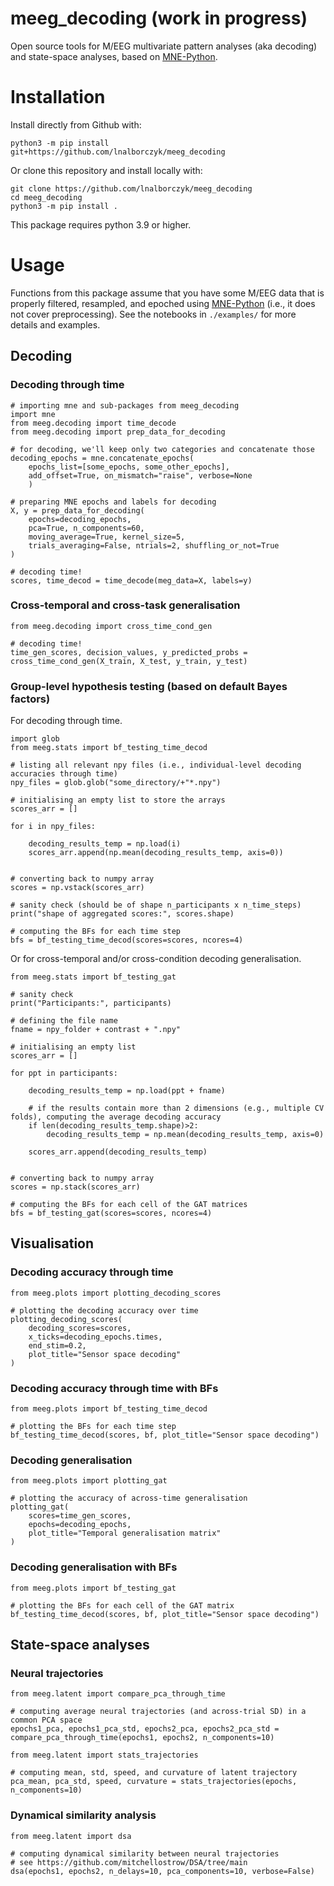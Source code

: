 # meeg_decoding (work in progress)

Open source tools for M/EEG multivariate pattern analyses (aka decoding) and state-space analyses, based on [MNE-Python](https://mne.tools/stable/index.html).

# Installation

Install directly from Github with:

```
python3 -m pip install git+https://github.com/lnalborczyk/meeg_decoding
```

Or clone this repository and install locally with:

```
git clone https://github.com/lnalborczyk/meeg_decoding
cd meeg_decoding
python3 -m pip install .
```

This package requires python 3.9 or higher.

# Usage

Functions from this package assume that you have some M/EEG data that is properly filtered, resampled, and epoched using [MNE-Python](https://mne.tools/stable/index.html) (i.e., it does not cover preprocessing). See the notebooks in `./examples/` for more details and examples.

## Decoding

### Decoding through time

```
# importing mne and sub-packages from meeg_decoding
import mne
from meeg.decoding import time_decode
from meeg.decoding import prep_data_for_decoding

# for decoding, we'll keep only two categories and concatenate those
decoding_epochs = mne.concatenate_epochs(
    epochs_list=[some_epochs, some_other_epochs],
    add_offset=True, on_mismatch="raise", verbose=None
    )

# preparing MNE epochs and labels for decoding
X, y = prep_data_for_decoding(
    epochs=decoding_epochs,
    pca=True, n_components=60,
    moving_average=True, kernel_size=5,
    trials_averaging=False, ntrials=2, shuffling_or_not=True
)

# decoding time!
scores, time_decod = time_decode(meg_data=X, labels=y)
```

### Cross-temporal and cross-task generalisation

```
from meeg.decoding import cross_time_cond_gen

# decoding time!
time_gen_scores, decision_values, y_predicted_probs = cross_time_cond_gen(X_train, X_test, y_train, y_test)
```

### Group-level hypothesis testing (based on default Bayes factors)

For decoding through time.

```
import glob
from meeg.stats import bf_testing_time_decod

# listing all relevant npy files (i.e., individual-level decoding accuracies through time)
npy_files = glob.glob("some_directory/+"*.npy")

# initialising an empty list to store the arrays
scores_arr = []

for i in npy_files:

    decoding_results_temp = np.load(i)
    scores_arr.append(np.mean(decoding_results_temp, axis=0))


# converting back to numpy array
scores = np.vstack(scores_arr)

# sanity check (should be of shape n_participants x n_time_steps)
print("shape of aggregated scores:", scores.shape)

# computing the BFs for each time step
bfs = bf_testing_time_decod(scores=scores, ncores=4)
```

Or for cross-temporal and/or cross-condition decoding generalisation.

```
from meeg.stats import bf_testing_gat

# sanity check
print("Participants:", participants)

# defining the file name
fname = npy_folder + contrast + ".npy"

# initialising an empty list
scores_arr = []

for ppt in participants:

    decoding_results_temp = np.load(ppt + fname)

    # if the results contain more than 2 dimensions (e.g., multiple CV folds), computing the average decoding accuracy
    if len(decoding_results_temp.shape)>2:
        decoding_results_temp = np.mean(decoding_results_temp, axis=0)
    
    scores_arr.append(decoding_results_temp)


# converting back to numpy array
scores = np.stack(scores_arr)

# computing the BFs for each cell of the GAT matrices
bfs = bf_testing_gat(scores=scores, ncores=4)
```

## Visualisation

### Decoding accuracy through time

```
from meeg.plots import plotting_decoding_scores

# plotting the decoding accuracy over time
plotting_decoding_scores(
    decoding_scores=scores,
    x_ticks=decoding_epochs.times,
    end_stim=0.2,
    plot_title="Sensor space decoding"
)
```

### Decoding accuracy through time with BFs

```
from meeg.plots import bf_testing_time_decod

# plotting the BFs for each time step
bf_testing_time_decod(scores, bf, plot_title="Sensor space decoding")
```

### Decoding generalisation

```
from meeg.plots import plotting_gat

# plotting the accuracy of across-time generalisation
plotting_gat(
    scores=time_gen_scores,
    epochs=decoding_epochs,
    plot_title="Temporal generalisation matrix"
)
```

### Decoding generalisation with BFs

```
from meeg.plots import bf_testing_gat

# plotting the BFs for each cell of the GAT matrix
bf_testing_time_decod(scores, bf, plot_title="Sensor space decoding")
```

## State-space analyses

### Neural trajectories

```
from meeg.latent import compare_pca_through_time

# computing average neural trajectories (and across-trial SD) in a common PCA space
epochs1_pca, epochs1_pca_std, epochs2_pca, epochs2_pca_std = compare_pca_through_time(epochs1, epochs2, n_components=10)
```

```
from meeg.latent import stats_trajectories

# computing mean, std, speed, and curvature of latent trajectory
pca_mean, pca_std, speed, curvature = stats_trajectories(epochs, n_components=10)
```

### Dynamical similarity analysis

```
from meeg.latent import dsa

# computing dynamical similarity between neural trajectories
# see https://github.com/mitchellostrow/DSA/tree/main
dsa(epochs1, epochs2, n_delays=10, pca_components=10, verbose=False)
```
